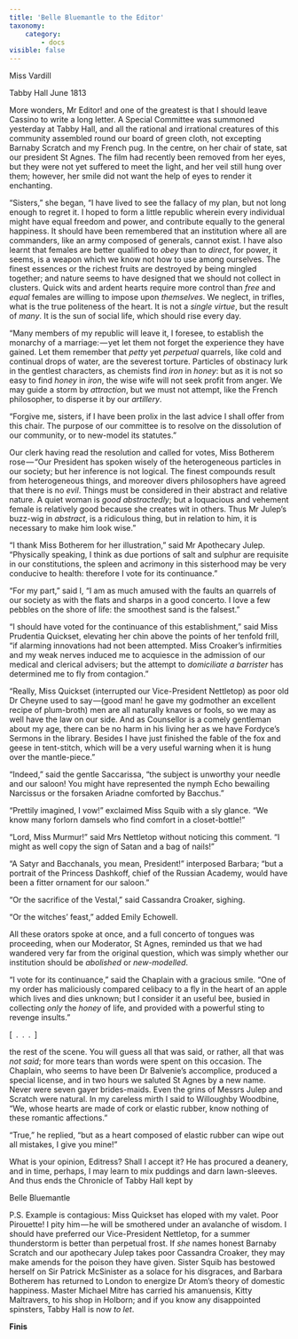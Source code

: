 ```yaml
---
title: 'Belle Bluemantle to the Editor'
taxonomy:
    category:
        - docs
visible: false
---
```


<div class="author">Miss Vardill</div>

Tabby Hall June 1813

More wonders, Mr Editor! and one of the greatest is that I should leave Cassino to write a long letter. A Special Committee was summoned yesterday at Tabby Hall, and all the rational and irrational creatures of this community assembled round our board of green cloth, not excepting Barnaby Scratch and my French pug. In the centre, on her chair of state, sat our president St Agnes. The film had recently been removed from her eyes, but they were not yet suffered to meet the light, and her veil still hung over them; however, her smile did not want the help of eyes to render it enchanting.

“Sisters,” she began, “I have lived to see the fallacy of my plan, but not long enough to regret it. I hoped to form a little republic wherein every individual might have equal freedom and power, and contribute equally to the general happiness. It should have been remembered that an institution where all are commanders, like an army composed of generals, cannot exist. I have also learnt that females are better qualified to *obey* than to *direct*, for power, it seems, is a weapon which we know not how to use among ourselves. The finest essences or the richest fruits are destroyed by being mingled together; and nature seems to have designed that we should not collect in clusters. Quick wits and ardent hearts require more control than *free* and *equal* females are willing to impose upon *themselves*. We neglect, in trifles, what is the true politeness of the heart. It is not a *single virtue*, but the result of *many*. It is the sun of social life, which should rise every day.  

“Many members of my republic will leave it, I foresee, to establish the monarchy of a marriage: — yet let them not forget the experience they have gained. Let them remember that *petty* yet *perpetual* quarrels, like cold and continual drops of water, are the severest torture. Particles of obstinacy lurk in the gentlest characters, as chemists find *iron* in *honey*: but as it is not so easy to find *honey* in *iron*, the wise wife will not seek profit from anger. We may guide a storm by *attraction*, but we must not attempt, like the French philosopher, to disperse it by our *artillery*.

“Forgive me, sisters, if I have been prolix in the last advice I shall offer from this chair. The purpose of our committee is to resolve on the dissolution of our community, or to new-model its statutes.”

Our clerk having read the resolution and called for votes, Miss Botherem rose — “Our President has spoken wisely of the heterogeneous particles in our society; but her inference is not logical. The finest compounds result from heterogeneous things, and moreover divers philosophers have agreed that there is no *evil*. Things must be considered in their abstract and relative nature. A quiet woman is *good abstractedly*; but a loquacious and vehement female is relatively good because she creates wit in others. Thus Mr Julep’s buzz-wig in *abstract*, is a ridiculous thing, but in relation to him, it is necessary to make him look wise.”

“I thank Miss Botherem for her illustration,” said Mr Apothecary Julep. “Physically speaking, I think as due portions of salt and sulphur are requisite in our constitutions, the spleen and acrimony in this sisterhood may be very conducive to health: therefore I vote for its continuance.”

“For my part,” said I, “I am as much amused with the faults an quarrels of our society as with the flats and sharps in a good concerto. I love a few pebbles on the shore of life: the smoothest sand is the falsest.”

“I should have voted for the continuance of this establishment,” said Miss Prudentia Quickset, elevating her chin above the points of her tenfold frill, “if alarming innovations had not been attempted. Miss Croaker’s infirmities and my weak nerves induced me to acquiesce in the admission of our medical and clerical advisers; but the attempt to *domiciliate a barrister* has determined me to fly from contagion.”  

“Really, Miss Quickset (interrupted our Vice-President Nettletop) as poor old Dr Cheyne used to say —(good man! he gave my godmother an excellent recipe of plum-broth) men are all naturally knaves or fools, so we may as well have the law on our side. And as Counsellor is a comely gentleman about my age, there can be no harm in his living her as we have Fordyce’s Sermons in the library. Besides I have just finished the fable of the fox and geese in tent-stitch, which will be a very useful warning when it is hung over the mantle-piece.”

“Indeed,” said the gentle Saccarissa, “the subject is unworthy your needle and our saloon! You might have represented the nymph Echo bewailing Narcissus or the forsaken Ariadne comforted by Bacchus.”

“Prettily imagined, I vow!” exclaimed Miss Squib with a sly glance. “We know many forlorn damsels who find comfort in a closet-bottle!”  

“Lord, Miss Murmur!” said Mrs Nettletop without noticing this comment. “I might as well copy the sign of Satan and a bag of nails!”

“A Satyr and Bacchanals, you mean, President!” interposed Barbara; “but a portrait of the Princess Dashkoff, chief of the Russian Academy, would have been a fitter ornament for our saloon.”

“Or the sacrifice of the Vestal,” said Cassandra Croaker, sighing.

“Or the witches’ feast,” added Emily Echowell.

All these orators spoke at once, and a full concerto of tongues was proceeding, when our Moderator, St Agnes, reminded us that we had wandered very far from the original question, which was simply whether our institution should be *abolished* or *new-modelled*. 

“I vote for its continuance,” said the Chaplain with a gracious smile. “One of my order has maliciously compared celibacy to a fly in the heart of an apple which lives and dies unknown; but I consider it an useful bee, busied in collecting *only* the *honey* of life, and provided with a powerful sting to revenge insults.”

<span data-tippy="Page Missing" class="red">[&ensp;.&ensp;.&ensp;.&ensp;]</span>

the rest of the scene. You will guess all that was said, or rather, all that was *not said*; for more tears than words were spent on this occasion. The Chaplain, who seems to have been Dr Balvenie’s accomplice, produced a special license, and in two hours we saluted St Agnes by a new name. Never were seven gayer brides-maids. Even the grins of Messrs Julep and Scratch were natural. In my careless mirth I said to Willoughby Woodbine, “We, whose hearts are made of cork or elastic rubber, know nothing of these romantic affections.” 

“True,” he replied, “but as a heart composed of elastic rubber can wipe out all mistakes, I give you mine!” 

What is your opinion, Editress? Shall I accept it? He has procured a deanery, and in time, perhaps, I may learn to mix puddings and darn lawn-sleeves. And thus ends the Chronicle of Tabby Hall kept by 

Belle Bluemantle

P.S. Example is contagious: Miss Quickset has eloped with my valet. Poor Pirouette! I pity him — he will be smothered under an avalanche of wisdom. I should have preferred our Vice-President Nettletop, for a summer thunderstorm is better than perpetual frost. If *she* names honest Barnaby Scratch and our apothecary Julep takes poor Cassandra Croaker, they may make amends for the poison they have given. Sister Squib has bestowed herself on Sir Patrick McSinister as a solace for his disgraces, and Barbara Botherem has returned to London to energize Dr Atom’s theory of domestic happiness. Master Michael Mitre has carried his amanuensis, Kitty Maltravers, to his shop in Holborn; and if you know any disappointed spinsters, Tabby Hall is now *to let*.

**Finis**